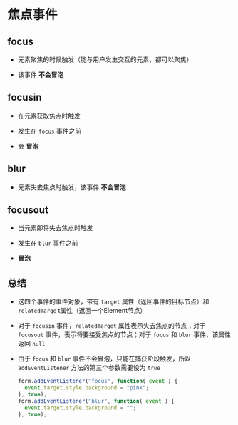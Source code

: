 # 焦点事件

## focus

+ 元素聚焦的时候触发（能与用户发生交互的元素，都可以聚焦）

+ 该事件 **不会冒泡**

## focusin

+ 在元素获取焦点时触发

+ 发生在 `focus` 事件之前

+ 会 **冒泡**

## blur

+ 元素失去焦点时触发，该事件 **不会冒泡**

## focusout

+ 当元素即将失去焦点时触发

+ 发生在 `blur` 事件之前

+ **冒泡**

## 总结

+ 这四个事件的事件对象，带有 `target` 属性（返回事件的目标节点）和 `relatedTarge` t属性（返回一个Element节点）

+ 对于 `focusin` 事件，`relatedTarget` 属性表示失去焦点的节点；对于 `focusout` 事件，表示将要接受焦点的节点；对于 `focus` 和 `blur` 事件，该属性返回 `null`

+ 由于 `focus` 和 `blur` 事件不会冒泡，只能在捕获阶段触发，所以 `addEventListener` 方法的第三个参数需要设为 `true`

  ```js
  form.addEventListener("focus", function( event ) {
    event.target.style.background = "pink";
  }, true);
  form.addEventListener("blur", function( event ) {
    event.target.style.background = "";
  }, true);
  ```

